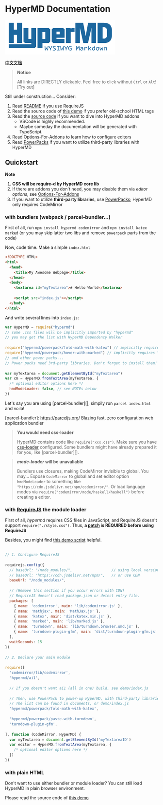 # HyperMD Documentation

![HyperMD Logo](../demo/logo.png)

[中文文档](./zh-CN/index.md)

> **Notice**
>
> All links are DIRECTLY clickable. Feel free to click without `Ctrl` or `Alt`!
> [Try out]

Still under construction... Consider:

1. Read [README](../README.md) if you use RequireJS
2. Read the source code of [this demo](./examples/ai1.html) if you prefer old-school HTML tags
3. Read the [source code](https://github.com/laobubu/HyperMD/) if you want to dive into HyperMD addons
   - VSCode is highly recommended.
   - Maybe someday the documentation will be generated with TypeScript.
4. Read [Options-For-Addons][] to learn how to configure editors
5. Read [PowerPacks][] if you want to utilize third-party libraries with HyperMD

## Quickstart

**Note**

1. **CSS will be require-d by HyperMD core lib**
2. If there are addons you don't need, you may disable them via *editor options*, see [Options-For-Addons][]
3. If you want to utilize **third-party libraries**, use [PowerPacks][]; HyperMD only requires CodeMirror

### with bundlers (webpack / parcel-bundler...)

First of all, run `npm install hypermd codemirror`
and `npm install katex marked` (or you may skip latter two libs and remove `powerpack` parts from the code)

Now, code time. Make a simple `index.html`

```html
<!DOCTYPE HTML>
<html>
  <head>
    <title>My Awesome Webpage</title>
  </head>
  <body>
    <textarea id="myTextarea"># Hello World</textarea>

    <script src="index.js"></script>
  </body>
</html>
```

And write several lines into `index.js`:

```js
var HyperMD = require("hypermd")
// some .css files will be implicitly imported by "hypermd"
// you may get the list with HyperMD Dependency Walker

require("hypermd/powerpack/fold-math-with-katex") // implicitly requires "katex"
require("hypermd/powerpack/hover-with-marked") // implicitly requires "marked"
// and other power packs...
// Power packs need 3rd-party libraries. Don't forget to install them!

var myTextarea = document.getElementById("myTextarea")
var cm = HyperMD.fromTextArea(myTextarea, {
  /* optional editor options here */
  hmdModeLoader: false, // see NOTEs below
})
```

Let's say you are using [parcel-bundler][], simpily run `parcel index.html` and voila!

[parcel-bundler]: https://parceljs.org/  Blazing fast, zero configuration web application bundler

> **You would need css-loader**
>
> HyperMD contains code like `require("xxx.css")`. Make sure you have [css-loader](https://github.com/webpack-contrib/css-loader) configured.
> Some bundlers might have already prepared it for you, like [parcel-bundler][].

> ***mode-loader* will be unavaliable**
>
> Bundlers use closures, making CodeMirror invisible to global. You may...
> Expose `CodeMirror` to global and set editor option `hmdModeLoader` to something like `"https://cdn.jsdelivr.net/npm/codemirror/"`.
> Or load language modes via `require("codemirror/mode/haskell/haskell")` before creating a editor.

### with [RequireJS](http://requirejs.org/) the module loader

First of all, *hypermd* requires CSS files in JavaScript,
and RequireJS doesn't support `require("./style.css")`.
Thus, **a [patch](../demo/patch-requirejs.js) is REQUIRED before using RequireJS**

Besides, you might find [this demo script](../demo/index.js) helpful.

```js

// 1. Configure RequireJS

requirejs.config({
  // baseUrl: "/node_modules/",                  // using local version
  // baseUrl: "https://cdn.jsdelivr.net/npm/",   // or use CDN
  baseUrl: "/node_modules/",

  // (Remove this section if you occur errors with CDN)
  // RequireJS doesn't read package.json or detect entry file.
  packages: [
    { name: 'codemirror', main: 'lib/codemirror.js' },
    { name: 'mathjax', main: 'MathJax.js' },
    { name: 'katex', main: 'dist/katex.min.js' },
    { name: 'marked', main: 'lib/marked.js' },
    { name: 'turndown', main: 'lib/turndown.browser.umd.js' },
    { name: 'turndown-plugin-gfm', main: 'dist/turndown-plugin-gfm.js' },
  ],
  waitSeconds: 15
})

// 2. Declare your main module

require([
  'codemirror/lib/codemirror',
  'hypermd/ai1',

  // If you doesn't want ai1 (all in one) build, see demo/index.js

  // Then, use PowerPack to power-up HyperMD, with third-party libraries
  // The list can be found in documents, or demo/index.js
  'hypermd/powerpack/fold-math-with-katex',

  'hypermd/powerpack/paste-with-turndown',
  'turndown-plugin-gfm',

], function (CodeMirror, HyperMD) {
  var myTextarea = document.getElementById('myTextareaID')
  var editor = HyperMD.fromTextArea(myTextarea, {
    /* optional editor options here */
  })
})

```

### with plain HTML

Don't want to use either bundler or module loader? You can still load HyperMD in plain browser environment.

Please read the source code of [this demo](./examples/ai1.html)


[options-for-addons]: ./options-for-addons.md
[PowerPacks]: ./powerpacks.md
